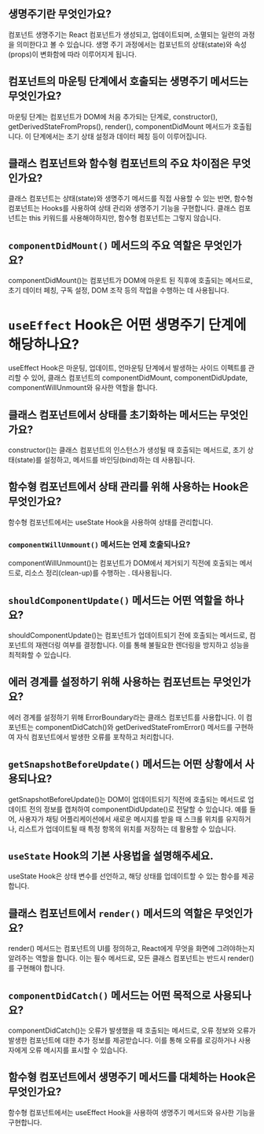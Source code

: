 ## **생명주기란 무엇인가요?**

컴포넌트 생명주기는 React 컴포넌트가 생성되고, 업데이트되며, 소멸되는 일련의 과정을 의미한다고 볼 수 있습니다. 생명 주기 과정에서는 컴포넌트의 상태(state)와 속성(props)이 변화함에 따라 이루어지게 됩니다.

## **컴포넌트의 마운팅 단계에서 호출되는 생명주기 메서드는 무엇인가요?**

마운팅 단계는 컴포넌트가 DOM에 처음 추가되는 단계로, constructor(), getDerivedStateFromProps(), render(), componentDidMount 메서드가 호출됩니다. 이 단계에서는 초기 상태 설정과 데이터 페칭 등이 이루어집니다.

## **클래스 컴포넌트와 함수형 컴포넌트의 주요 차이점은 무엇인가요?**

클래스 컴포넌트는 상태(state)와 생명주기 메서드를 직접 사용할 수 있는 반면, 함수형 컴포넌트는 Hooks를 사용하여 상태 관리와 생명주기 기능을 구현합니다. 클래스 컴포넌트는 this 키워드를 사용해야하지만, 함수형 컴포넌트는 그렇지 않습니다.

## **`componentDidMount()` 메서드의 주요 역할은 무엇인가요?**

componentDidMount()는 컴포넌트가 DOM에 마운트 된 직후에 호출되는 메서드로, 초기 데이터 페칭, 구독 설정, DOM 조작 등의 작업을 수행하는 데 사용됩니다.

# **`useEffect` Hook은 어떤 생명주기 단계에 해당하나요?**

useEffect Hook은 마운팅, 업데이트, 언마운팅 단계에서 발생하는 사이드 이펙트를 관리할 수 있어, 클래스 컴포넌트의 componentDidMount, componentDidUpdate, componentWillUnmount와 유사한 역할을 합니다.

## **클래스 컴포넌트에서 상태를 초기화하는 메서드는 무엇인가요?**

constructor()는 클래스 컴포넌트의 인스턴스가 생성될 때 호출되는 메서드로, 초기 상태(state)를 설정하고, 메서드를 바인딩(bind)하는 데 사용됩니다.

## **함수형 컴포넌트에서 상태 관리를 위해 사용하는 Hook은 무엇인가요?**

함수형 컴포넌트에서는 useState Hook을 사용하여 상태를 관리합니다.

### **`componentWillUnmount()` 메서드는 언제 호출되나요?**

componentWillUnmount()는 컴포넌트가 DOM에서 제거되기 직전에 호출되는 메서드로, 리소스 정리(clean-up)를 수행하는 . 데사용됩니다.

## **`shouldComponentUpdate()` 메서드는 어떤 역할을 하나요?**

shouldComponentUpdate()는 컴포넌트가 업데이트되기 전에 호출되는 메서드로, 컴포넌트의 재렌더링 여부를 결정합니다. 이를 통해 불필요한 렌더링을 방지하고 성능을 최적화할 수 있습니다.

## **에러 경계를 설정하기 위해 사용하는 컴포넌트는 무엇인가요?**

에러 경계를 설정하기 위해 ErrorBoundary라는 클래스 컴포넌트를 사용합니다. 이 컴포넌트는 componentDidCatch()와 getDerivedStateFromError() 메서드를 구현하여 자식 컴포넌트에서 발생한 오류를 포착하고 처리합니다.

## **`getSnapshotBeforeUpdate()` 메서드는 어떤 상황에서 사용되나요?**

getSnapshotBeforeUpdate()는 DOM이 업데이트되기 직전에 호출되는 메서드로 업데이트 전의 정보를 캡처하여 componentDidUpdate()로 전달할 수 있습니다. 예를 들어, 사용자가 채팅 어플리케이션에서 새로운 메시지를 받을 때 스크롤 위치를 유지하거나, 리스트가 업데이트될 때 특정 항목의 위치를 저장하는 데 활용할 수 있습니다.

## **`useState` Hook의 기본 사용법을 설명해주세요.**

useState Hook은 상태 변수를 선언하고, 해당 상태를 업데이트할 수 있는 함수를 제공합니다.

## **클래스 컴포넌트에서 `render()` 메서드의 역할은 무엇인가요?**

render() 메서드는 컴포넌트의 UI를 정의하고, React에게 무엇을 화면에 그려야하는지 알려주는 역할을 합니다. 이는 필수 메서드로, 모든 클래스 컴포넌트는 반드시 render()를 구현해야 합니다.

## **`componentDidCatch()` 메서드는 어떤 목적으로 사용되나요?**

componentDidCatch()는 오류가 발생했을 때 호출되는 메서드로, 오류 정보와 오류가 발생한 컴포넌트에 대한 추가 정보를 제공받습니다. 이를 통해 오류를 로깅하거나 사용자에게 오류 메시지를 표시할 수 있습니다.

## **함수형 컴포넌트에서 생명주기 메서드를 대체하는 Hook은 무엇인가요?**

함수형 컴포넌트에서는 useEffect Hook을 사용하여 생명주기 메서드와 유사한 기능을 구현합니다.
